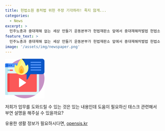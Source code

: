 ```yaml
---
title: 헌법소원 중처법 위헌 주장 기각하라! 죽지 않게...
categories:
  - News
excerpt: >
  민주노총과 중대재해 없는 세상 만들기 운동본부가 헌법재판소 앞에서 중대재해처벌법 헌법소원 기각 요구 기자회견을 열었는데, 중대재해처벌법 수사 기소 관련 피해자와 참석자들이 중대재해처벌법의 엄정 집행을 촉구하며 26,003명의 탄원서를 전달했다.
feature_text: >
  민주노총과 중대재해 없는 세상 만들기 운동본부가 헌법재판소 앞에서 중대재해처벌법 헌법소원 기각 요구 기자회견을 열었는데, 중대재해처벌법 수사 기소 관련 피해자와 참석자들이 중대재해처벌법의 엄정 집행을 촉구하며 26,003명의 탄원서를 전달했다.
image: '/assets/img/newspaper.png'
---
```


<p><img src="/assets/img/news.png" alt="rentncar 속보" /></p>

<p>저희가 업무를 도와드릴 수 있는 것은 있는 내용인데 도움이 필요하신 태스크 관련해서 부연 설명을 해주실 수 있을까요?</p>
유용한 생활 정보가 필요하시다면, <a href="https://opensis.kr" rel="dofollow">opensis.kr</a>


